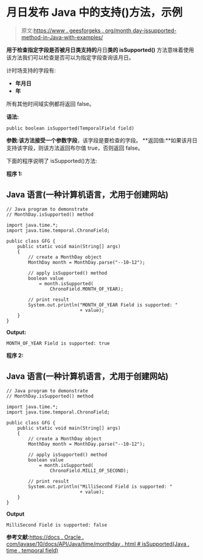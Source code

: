 # 月日发布 Java 中的支持()方法，示例

> 原文:[https://www . geesforgeks . org/month day-issupported-method-in-Java-with-examples/](https://www.geeksforgeeks.org/monthday-issupported-method-in-java-with-examples/)

**用于检查指定字段是否被月日类支持的**月日**类的 isSupported()** 方法意味着使用该方法我们可以检查是否可以为指定字段查询该月日。

计时场支持的字段有:

*   **年月日**
*   **年**

所有其他时间域实例都将返回 false。

**语法:**

```
public boolean isSupported(TemporalField field)
```

**参数:**该方法接受一个参数**字段**，该字段是要检查的字段。
**返回值:**如果该月日支持该字段，则该方法返回布尔值 true，否则返回 false。

下面的程序说明了 isSupported()方法:

**程序 1:**

## Java 语言(一种计算机语言，尤用于创建网站)

```
// Java program to demonstrate
// MonthDay.isSupported() method

import java.time.*;
import java.time.temporal.ChronoField;

public class GFG {
    public static void main(String[] args)
    {
        // create a MonthDay object
        MonthDay month = MonthDay.parse("--10-12");

        // apply isSupported() method
        boolean value
            = month.isSupported(
                ChronoField.MONTH_OF_YEAR);

        // print result
        System.out.println("MONTH_OF_YEAR Field is supported: "
                           + value);
    }
}
```

**Output:** 

```
MONTH_OF_YEAR Field is supported: true
```

**程序 2:**

## Java 语言(一种计算机语言，尤用于创建网站)

```
// Java program to demonstrate
// MonthDay.isSupported() method

import java.time.*;
import java.time.temporal.ChronoField;

public class GFG {
    public static void main(String[] args)
    {
        // create a MonthDay object
        MonthDay month = MonthDay.parse("--10-12");

        // apply isSupported() method
        boolean value
            = month.isSupported(
                ChronoField.MILLI_OF_SECOND);

        // print result
        System.out.println("MilliSecond Field is supported: "
                           + value);
    }
}
```

**Output**

```
MilliSecond Field is supported: false
```

**参考文献:**[https://docs . Oracle . com/javase/10/docs/API/Java/time/monthday . html # isSupported(Java . time . temporal field)](https://docs.oracle.com/javase/10/docs/api/java/time/MonthDay.html#isSupported(java.time.temporal.TemporalField))